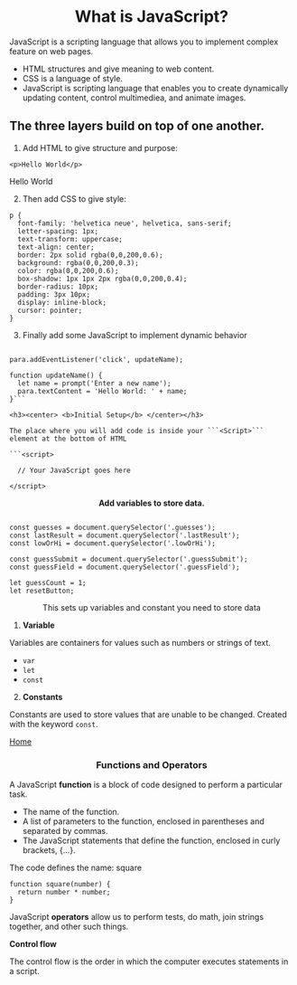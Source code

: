 
<h1><center>What is JavaScript?</center></h1>

JavaScript is a scripting language that allows you to implement complex feature on web pages. 

* HTML structures and give meaning to web content. 
* CSS is a language of style.
* JavaScript is scripting language that enables you to create dynamically updating content, control multimediea, and animate images.

<h2><b> The three layers build on top of one another.</b></h2>

1. Add HTML to give structure and purpose:

```
<p>Hello World</p>
```

<p>Hello World</p>

2. Then add CSS to give style:

```
p {
  font-family: 'helvetica neue', helvetica, sans-serif;
  letter-spacing: 1px;
  text-transform: uppercase;
  text-align: center;
  border: 2px solid rgba(0,0,200,0.6);
  background: rgba(0,0,200,0.3);
  color: rgba(0,0,200,0.6);
  box-shadow: 1px 1px 2px rgba(0,0,200,0.4);
  border-radius: 10px;
  padding: 3px 10px;
  display: inline-block;
  cursor: pointer;
}
```

3. Finally add some JavaScript to implement dynamic behavior

```const para = document.querySelector('p');

para.addEventListener('click', updateName);

function updateName() {
  let name = prompt('Enter a new name');
  para.textContent = 'Hello World: ' + name;
}```

<h3><center> <b>Initial Setup</b> </center></h3>

The place where you will add code is inside your ```<Script>``` element at the bottom of HTML

```<script>

  // Your JavaScript goes here

</script>
```

<center> <b>Add variables to store data.</b> </center>

```let randomNumber = Math.floor(Math.random() * 100) + 1;

const guesses = document.querySelector('.guesses');
const lastResult = document.querySelector('.lastResult');
const lowOrHi = document.querySelector('.lowOrHi');

const guessSubmit = document.querySelector('.guessSubmit');
const guessField = document.querySelector('.guessField');

let guessCount = 1;
let resetButton;
```

<center>This sets up variables and constant you need to store data</center>
 
1. <b>Variable</b>

Variables are containers for values such as numbers or strings of text.
* `var`
* `let`
* `const`

2. <b>Constants </b>

Constants are used to store values that are unable to be changed. 
Created with the keyword `const`.


[Home](http://ltarran.github.io/reading-notes)


<h3> <center><b>Functions and Operators<center></b> </h3>


A JavaScript <b>function</b> is a block of code designed to perform a particular task.

* The name of the function.
* A list of parameters to the function, enclosed in parentheses and separated by commas.
* The JavaScript statements that define the function, enclosed in curly brackets, {...}.

The code defines the name: square

``` 
function square(number) {
  return number * number;
}
```

JavaScript <b>operators</b> allow us to perform tests, do math, join strings together, and other such things.

<b>Control flow</b>

The control flow is the order in which the computer executes statements in a script.